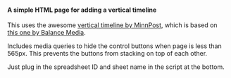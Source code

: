 #### A simple HTML page for adding a vertical timeline

This uses the awesome [vertical timeline by MinnPost](https://github.com/MinnPost/jquery-vertical-timeline), which is based on [this one by Balance Media](https://github.com/balancemedia/Timeline).

Includes media queries to hide the control buttons when page is less than 565px. This prevents the buttons from stacking on top of each other.

Just plug in the spreadsheet ID and sheet name in the script at the bottom.